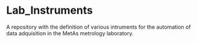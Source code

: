 # Lab_Instruments
A repository with the definition of various intruments for the automation of data adquisition in the MetAs metrology laboratory.
